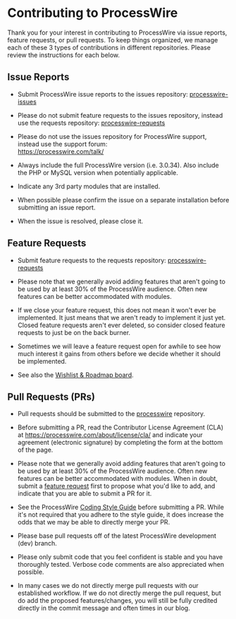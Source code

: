 # Contributing to ProcessWire

Thank you for your interest in contributing to ProcessWire via issue reports, feature 
requests, or pull requests. To keep things organized, we manage each of these 3 types
of contributions in different repositories. Please review the instructions for each below. 


## Issue Reports

- Submit ProcessWire issue reports to the issues repository:
  [processwire-issues](https://github.com/processwire/processwire-issues/issues)
  
- Please do not submit feature requests to the issues repository, instead use the requests repository:
  [processwire-requests](https://github.com/processwire/processwire-requests/issues)
  
- Please do not use the issues repository for ProcessWire support, instead use the support forum:  
  <https://processwire.com/talk/>
  
- Always include the full ProcessWire version (i.e. 3.0.34). Also include the PHP or MySQL version 
  when potentially applicable. 

- Indicate any 3rd party modules that are installed. 

- When possible please confirm the issue on a separate installation before submitting 
  an issue report.
  
- When the issue is resolved, please close it.   


## Feature Requests

- Submit feature requests to the requests repository:
  [processwire-requests](https://github.com/processwire/processwire-requests/issues)
  
- Please note that we generally avoid adding features that aren't going to be used by at least
  30% of the ProcessWire audience. Often new features can be better accommodated with modules. 
  
- If we close your feature request, this does not mean it won't ever be implemented. It just means
  that we aren't ready to implement it just yet. Closed feature requests aren't ever deleted, so 
  consider closed feature requests to just be on the back burner. 
  
- Sometimes we will leave a feature request open for awhile to see how much interest it gains from
  others before we decide whether it should be implemented. 
  
- See also the [Wishlist & Roadmap board](https://processwire.com/talk/forum/5-wishlist-roadmap/).  
  

## Pull Requests (PRs)

- Pull requests should be submitted to the [processwire](https://github.com/processwire/processwire/pulls)
  repository.

- Before submitting a PR, read the Contributor License Agreement (CLA) at
  <https://processwire.com/about/license/cla/> and indicate your agreement (electronic signature) 
  by completing the form at the bottom of the page. 

- Please note that we generally avoid adding features that aren't going to be used by at least
  30% of the ProcessWire audience. Often new features can be better accommodated with modules.
  When in doubt, submit a [feature request](https://github.com/processwire/processwire-requests/issues)
  first to propose what you'd like to add, and indicate that you are able to submit a PR for it. 

- See the ProcessWire [Coding Style Guide](http://processwire.com/api/coding-style-guide/)
  before submitting a PR. While it's not required that you adhere to the style guide, it does increase
  the odds that we may be able to directly merge your PR. 
  
- Please base pull requests off of the latest ProcessWire development (dev) branch.   

- Please only submit code that you feel confident is stable and you have thoroughly tested. 
  Verbose code comments are also appreciated when possible. 
  
- In many cases we do not directly merge pull requests with our established workflow. If we do
  not directly merge the pull request, but do add the proposed features/changes, you will still be 
  fully credited directly in the commit message and often times in our blog. 
  

